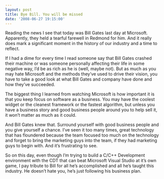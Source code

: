 ```yaml
---
layout: post
title: Bye Bill. You will be missed
date: '2008-06-27 19:15:00'
---
```



Reading the news I see that today was Bill Gates last day at Microsoft. Apparently, they held a tearful farewell in Redmond for him. And it really does mark a significant moment in the history of our industry and a time to reflect.

If I had a dime for every time I read someone say that Bill Gates crashed their machine or was someone personally affecting their life in some negative way, I’d be as rich as he is (well, maybe not). But as much as you may hate Microsoft and the methods they’ve used to drive their vision, you have to take a good look at what Bill Gates and company have done and how they’ve succeeded.

The biggest thing I learned from watching Microsoft is how important it is that you keep focus on software as a business. You may have the coolest widget or the cleanest framework or the fastest algorithm, but unless you have a business story and good business people around you to help sell it, it won’t matter as much as it could.

And Bill Gates knew that. Surround yourself with good business people and you give yourself a chance. I’ve seen it too many times, great technology that has floundered because the team focused too much on the technology and forget to bring the marketing guys into the team, if they had marketing guys to begin with. And it’s frustrating to see.

So on this day, even though I’m trying to build a C/C++ Development environment with the CDT that can beat Microsoft Visual Studio at it’s own game, I pay tribute to Bill for all he’s accomplished and all he’s taught this industry. He doesn’t hate you, he’s just following his business plan.


